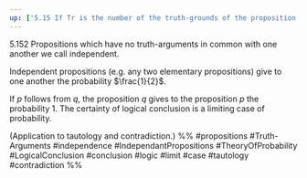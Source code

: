 ```yaml
---
up: ['5.15 If Tr is the number of the truth-grounds of the proposition']
---
```

5.152 Propositions which have no truth-arguments in common with one another we call independent.

Independent propositions (e.g. any two elementary propositions) give to one another the probability $\frac{1}{2}$.

If $p$ follows from $q$, the proposition $q$ gives to the proposition $p$ the probability 1. The certainty of logical conclusion is a limiting case of probability.

(Application to tautology and contradiction.)
%%
#propositions #Truth-Arguments #independence #IndependantPropositions #TheoryOfProbability #LogicalConclusion #conclusion #logic #limit #case #tautology #contradiction %%